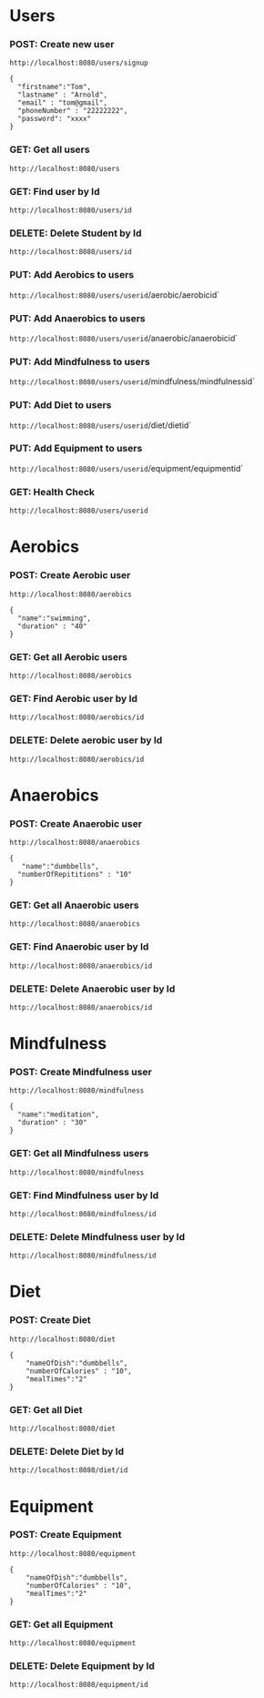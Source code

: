# Users

### POST: Create new user

`http://localhost:8080/users/signup`


```
{
  "firstname":"Tom",
  "lastname" : "Arnold",
  "email" : "tom@gmail",
  "phoneNumber" : "22222222",
  "password": "xxxx"	
}
```
### GET: Get all users

`http://localhost:8080/users`

### GET: Find user by Id

`http://localhost:8080/users/id`

### DELETE: Delete Student by Id

`http://localhost:8080/users/id`

### PUT: Add Aerobics to users

`http://localhost:8080/users/userid`/aerobic/aerobicid`

### PUT: Add Anaerobics to users

`http://localhost:8080/users/userid`/anaerobic/anaerobicid`

### PUT: Add Mindfulness to users

`http://localhost:8080/users/userid`/mindfulness/mindfulnessid`

### PUT: Add Diet to users

`http://localhost:8080/users/userid`/diet/dietid`

### PUT: Add Equipment to users

`http://localhost:8080/users/userid`/equipment/equipmentid`

### GET: Health Check

`http://localhost:8080/users/userid`

# Aerobics

### POST: Create Aerobic user

`http://localhost:8080/aerobics`
```
{
  "name":"swimming",
  "duration" : "40"  	
}
```
### GET: Get all Aerobic users

`http://localhost:8080/aerobics`

### GET: Find Aerobic user by Id

`http://localhost:8080/aerobics/id`

### DELETE: Delete aerobic user by Id

`http://localhost:8080/aerobics/id`

# Anaerobics

### POST: Create Anaerobic user

`http://localhost:8080/anaerobics`

```
{
   "name":"dumbbells",
  "numberOfRepititions" : "10"  	
}
```
### GET: Get all Anaerobic users

`http://localhost:8080/anaerobics`

### GET: Find Anaerobic user by Id

`http://localhost:8080/anaerobics/id`

### DELETE: Delete Anaerobic user by Id

`http://localhost:8080/anaerobics/id`

# Mindfulness

### POST: Create Mindfulness user

`http://localhost:8080/mindfulness`

```
{
  "name":"meditation",
  "duration" : "30"  	
}
```
### GET: Get all Mindfulness users

`http://localhost:8080/mindfulness`

### GET: Find Mindfulness user by Id

`http://localhost:8080/mindfulness/id`

### DELETE: Delete Mindfulness user by Id

`http://localhost:8080/mindfulness/id`

# Diet

### POST: Create Diet

`http://localhost:8080/diet`

```
{
    "nameOfDish":"dumbbells",
    "numberOfCalories" : "10",
	"mealTimes":"2"
}
```
### GET: Get all Diet

`http://localhost:8080/diet`

### DELETE: Delete Diet  by Id

`http://localhost:8080/diet/id`

# Equipment

### POST: Create Equipment

`http://localhost:8080/equipment`

```
{
    "nameOfDish":"dumbbells",
    "numberOfCalories" : "10",
	"mealTimes":"2"
}
```
### GET: Get all Equipment

`http://localhost:8080/equipment`

### DELETE: Delete Equipment  by Id

`http://localhost:8080/equipment/id`













```